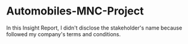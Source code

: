 # Automobiles-MNC-Project
In this Insight Report, I didn't disclose the stakeholder's name because followed my company's terms and conditions.
